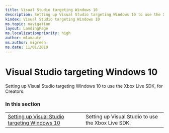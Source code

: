```yaml
---
title: Visual Studio targeting Windows 10
description: Setting up Visual Studio targeting Windows 10 to use the Xbox Live SDK, for Creators.
kindex: Visual Studio targeting Windows 10
ms.topic: navigation
layout: LandingPage
ms.localizationpriority: high
author: mlamaute
ms.author: migreen
ms.date: 11/01/2019
---
```


# Visual Studio targeting Windows 10

Setting up Visual Studio targeting Windows 10 to use the Xbox Live SDK, for Creators.


### In this section

|     |     |
| --- | --- |
| [Setting up Visual Studio targeting Windows 10](live-develop-creators-title-vstudio.md) | Setting up Visual Studio to use the Xbox Live SDK. |

<!-- 
standard template to fill-in to create the new official article: 
| [Setting up Visual Studio targeting Windows 10](vs-win10-cr.md) | Setting up Visual Studio targeting Windows 10 to use the Xbox Live SDK, for Creators. |
-->
